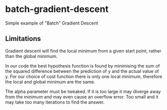 # batch-gradient-descent
Simple example of "Batch" Gradient Descent

## Limitations
Gradient descent will find the local minimum from a given
start point, rather than the global minimum.

In our code the best hypothesis function is found by
minimising the sum of the squared difference between the
prediction of y and the actual value of y. For our choice
of cost function there is only one local minimum, therefore
the local and global minimum are the same.

The alpha parameter must be tweaked. If it is too large
it may diverge away from the minimum and may even cause
an overflow error. Too small and it may take too many
iterations to find the answer. 
